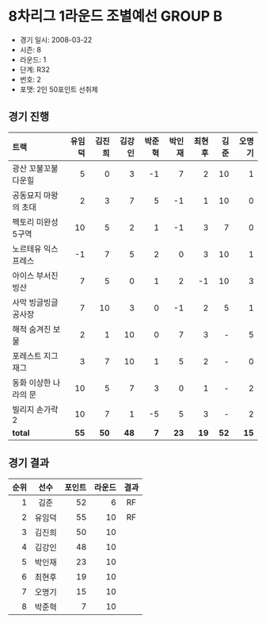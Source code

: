 # 8차리그 1라운드 조별예선 GROUP B

- 경기 일시: 2008-03-22
- 시즌: 8
- 라운드: 1
- 단계: R32
- 번호: 2
- 포맷: 2인 50포인트 선취제





## 경기 진행

| 트랙 | 유임덕 | 김진희 | 김강인 | 박준혁 | 박인재 | 최현후 | 김준 | 오명기 |
|:---|---:|---:|---:|---:|---:|---:|---:|---:|
| 광산 꼬불꼬불 다운힐 | 5 | 0 | 3 | -1 | 7 | 2 | 10 | 1 |
| 공동묘지 마왕의 초대 | 2 | 3 | 7 | 5 | -1 | 1 | 10 | 0 |
| 펙토리 미완성 5구역 | 10 | 5 | 2 | 1 | -1 | 3 | 7 | 0 |
| 노르테유 익스프레스 | -1 | 7 | 5 | 2 | 0 | 3 | 10 | 1 |
| 아이스 부서진 빙산 | 7 | 5 | 0 | 1 | 2 | -1 | 10 | 3 |
| 사막 빙글빙글 공사장 | 7 | 10 | 3 | 0 | -1 | 2 | 5 | 1 |
| 해적 숨겨진 보물 | 2 | 1 | 10 | 0 | 7 | 3 | - | 5 |
| 포레스트 지그재그 | 3 | 7 | 10 | 1 | 5 | 2 | - | 0 |
| 동화 이상한 나라의 문 | 10 | 5 | 7 | 3 | 0 | 1 | - | 2 |
| 빌리지 손가락 2 | 10 | 7 | 1 | -5 | 5 | 3 | - | 2 |
| __total__ | __55__ | __50__ | __48__ | __7__ | __23__ | __19__ | __52__ | __15__ |




## 경기 결과

| 순위 | 선수 | 포인트 | 라운드 | 결과 |
|---:|:---:|---:|---:|:---:|
| 1 | 김준 | 52 | 6 | RF |
| 2 | 유임덕 | 55 | 10 | RF |
| 3 | 김진희 | 50 | 10 |  |
| 4 | 김강인 | 48 | 10 |  |
| 5 | 박인재 | 23 | 10 |  |
| 6 | 최현후 | 19 | 10 |  |
| 7 | 오명기 | 15 | 10 |  |
| 8 | 박준혁 | 7 | 10 |  |

